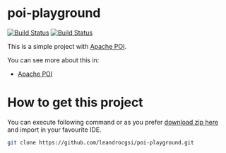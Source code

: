 # poi-playground

[![Build Status](https://travis-ci.org/leandrocgsi/poi-playground.svg?branch=master)](https://travis-ci.org/leandrocgsi/poi-playground)
[![Build Status](https://circleci.com/gh/leandrocgsi/poi-playground.svg?&style=shield)](https://circleci.com/gh/leandrocgsi/poi-playground/)

This is a simple project with [Apache POI](https://poi.apache.org/).

You can see more about this in:

* [Apache POI](https://poi.apache.org/)

# How to get this project

You can execute following command or as you prefer [download zip here](https://github.com/leandrocgsi/poi-playground/archive/master.zip) and import in your favourite IDE.

```sh
git clone https://github.com/leandrocgsi/poi-playground.git
```
